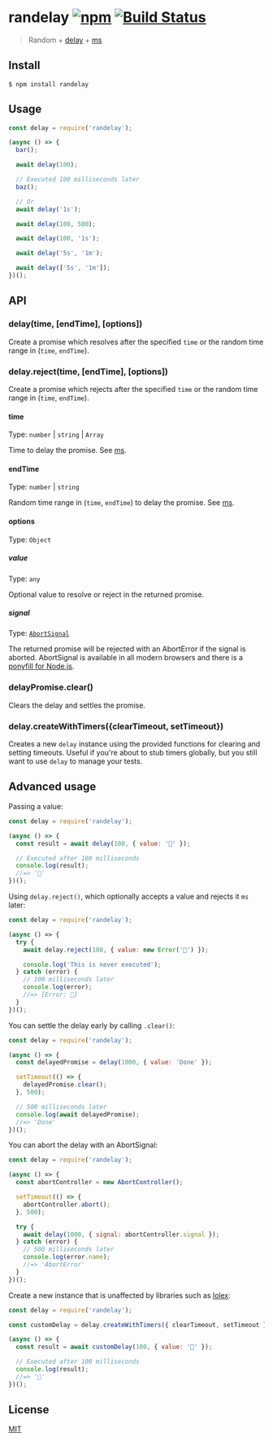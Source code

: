 # randelay [![npm](https://badgen.net/npm/v/randelay)](https://www.npmjs.com/package/randelay) [![Build Status](https://travis-ci.org/yahtnif/delay.svg?branch=master)](https://travis-ci.org/yahtnif/delay)

> Random + [delay](https://github.com/sindresorhus/delay) + [ms](https://github.com/zeit/ms)

## Install

```
$ npm install randelay
```

## Usage

```js
const delay = require('randelay');

(async () => {
  bar();

  await delay(100);

  // Executed 100 milliseconds later
  baz();

  // Or
  await delay('1s');

  await delay(100, 500);

  await delay(100, '1s');

  await delay('5s', '1m');

  await delay(['5s', '1m']);
})();
```

## API

### delay(time, [endTime], [options])

Create a promise which resolves after the specified `time` or the random time range in (`time`, `endTime`).

### delay.reject(time, [endTime], [options])

Create a promise which rejects after the specified `time` or the random time range in (`time`, `endTime`).

#### time

Type: `number` | `string` | `Array`

Time to delay the promise. See [ms](https://github.com/zeit/ms).

#### endTime

Type: `number` | `string`

Random time range in (`time`, `endTime`) to delay the promise. See [ms](https://github.com/zeit/ms).

#### options

Type: `Object`

##### value

Type: `any`

Optional value to resolve or reject in the returned promise.

##### signal

Type: [`AbortSignal`](https://developer.mozilla.org/en-US/docs/Web/API/AbortSignal)

The returned promise will be rejected with an AbortError if the signal is aborted. AbortSignal is available in all modern browsers and there is a [ponyfill for Node.js](https://github.com/mysticatea/abort-controller).

### delayPromise.clear()

Clears the delay and settles the promise.

### delay.createWithTimers({clearTimeout, setTimeout})

Creates a new `delay` instance using the provided functions for clearing and setting timeouts. Useful if you're about to stub timers globally, but you still want to use `delay` to manage your tests.

## Advanced usage

Passing a value:

```js
const delay = require('randelay');

(async () => {
  const result = await delay(100, { value: '🦄' });

  // Executed after 100 milliseconds
  console.log(result);
  //=> '🦄'
})();
```

Using `delay.reject()`, which optionally accepts a value and rejects it `ms` later:

```js
const delay = require('randelay');

(async () => {
  try {
    await delay.reject(100, { value: new Error('🦄') });

    console.log('This is never executed');
  } catch (error) {
    // 100 milliseconds later
    console.log(error);
    //=> [Error: 🦄]
  }
})();
```

You can settle the delay early by calling `.clear()`:

```js
const delay = require('randelay');

(async () => {
  const delayedPromise = delay(1000, { value: 'Done' });

  setTimeout(() => {
    delayedPromise.clear();
  }, 500);

  // 500 milliseconds later
  console.log(await delayedPromise);
  //=> 'Done'
})();
```

You can abort the delay with an AbortSignal:

```js
const delay = require('randelay');

(async () => {
  const abortController = new AbortController();

  setTimeout(() => {
    abortController.abort();
  }, 500);

  try {
    await delay(1000, { signal: abortController.signal });
  } catch (error) {
    // 500 milliseconds later
    console.log(error.name);
    //=> 'AbortError'
  }
})();
```

Create a new instance that is unaffected by libraries such as [lolex](https://github.com/sinonjs/lolex/):

```js
const delay = require('randelay');

const customDelay = delay.createWithTimers({ clearTimeout, setTimeout });

(async () => {
  const result = await customDelay(100, { value: '🦄' });

  // Executed after 100 milliseconds
  console.log(result);
  //=> '🦄'
})();
```

## License

[MIT](./LICENSE)
